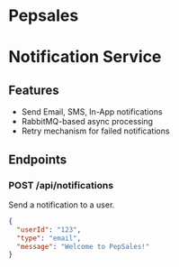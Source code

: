# Pepsales
# Notification Service

## Features
- Send Email, SMS, In-App notifications
- RabbitMQ-based async processing
- Retry mechanism for failed notifications

## Endpoints
### POST /api/notifications
Send a notification to a user.

```json
{
  "userId": "123",
  "type": "email",
  "message": "Welcome to PepSales!"
}
